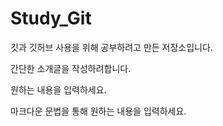# Study_Git
깃과 깃허브 사용을 위해 공부하려고 만든 저장소입니다.

간단한 소개글을 작성하려합니다.

원하는 내용을 입력하세요.

마크다운 문법을 통해 원하는 내용을 입력하세요.
